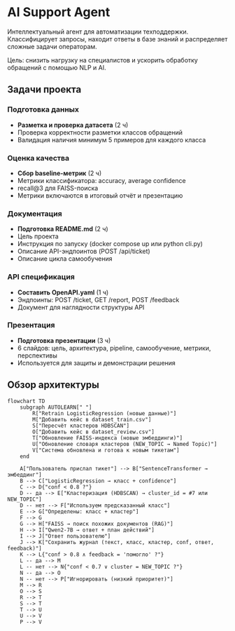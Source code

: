 # AI Support Agent

Интеллектуальный агент для автоматизации техподдержки. Классифицирует запросы, находит ответы в базе знаний и распределяет сложные задачи операторам.

Цель: снизить нагрузку на специалистов и ускорить обработку обращений с помощью NLP и AI.

## Задачи проекта

### Подготовка данных
- **Разметка и проверка датасета** (2 ч)
- Проверка корректности разметки классов обращений
- Валидация наличия минимум 5 примеров для каждого класса

### Оценка качества  
- **Сбор baseline-метрик** (2 ч)
- Метрики классификатора: accuracy, average confidence
- recall@3 для FAISS-поиска
- Метрики включаются в итоговый отчёт и презентацию

### Документация
- **Подготовка README.md** (2 ч)
- Цель проекта
- Инструкция по запуску (docker compose up или python cli.py)  
- Описание API-эндпоинтов (POST /api/ticket)
- Описание цикла самообучения

### API спецификация
- **Составить OpenAPI.yaml** (1 ч)
- Эндпоинты: POST /ticket, GET /report, POST /feedback
- Документ для наглядности структуры API

### Презентация
- **Подготовка презентации** (3 ч)
- 6 слайдов: цель, архитектура, pipeline, самообучение, метрики, перспективы
- Используется для защиты и демонстрации решения


## Обзор архитектуры

```mermaid
flowchart TD
    subgraph AUTOLEARN[" "]
        R["Retrain LogisticRegression (новые данные)"]
        M["Добавить кейс в dataset_train.csv"]
        S["Пересчёт кластеров HDBSCAN"]
        O["Добавить кейс в dataset_review.csv"]
        T["Обновление FAISS-индекса (новые эмбеддинги)"]
        U["Обновление словаря кластеров (NEW_TOPIC → Named Topic)"]
        V["Система обновлена и готова к новым тикетам"]
    end
    
    A["Пользователь прислал тикет"] --> B["SentenceTransformer → эмбеддинг"]
    B --> C["LogisticRegression → класс + confidence"]
    C --> D{"conf < 0.8 ?"}
    D -- да --> E["Кластеризация (HDBSCAN) → cluster_id = #7 или NEW_TOPIC"]
    D -- нет --> F["Используем предсказанный класс"]
    E --> G["Определены: класс + кластер"]
    F --> G
    G --> H["FAISS → поиск похожих документов (RAG)"]
    H --> I["Qwen2-7B → ответ + план действий"]
    I --> J["Ответ пользователю"]
    J --> K["Сохранить журнал (текст, класс, кластер, conf, ответ, feedback)"]
    K --> L{"conf > 0.8 ∧ feedback = 'помогло' ?"}
    L -- да --> M
    L -- нет --> N{"conf < 0.7 ∨ cluster = NEW_TOPIC ?"}
    N -- да --> O
    N -- нет --> P["Игнорировать (низкий приоритет)"]
    M --> R
    O --> S
    R --> T
    S --> T
    T --> U
    U --> V
    P --> V
```
